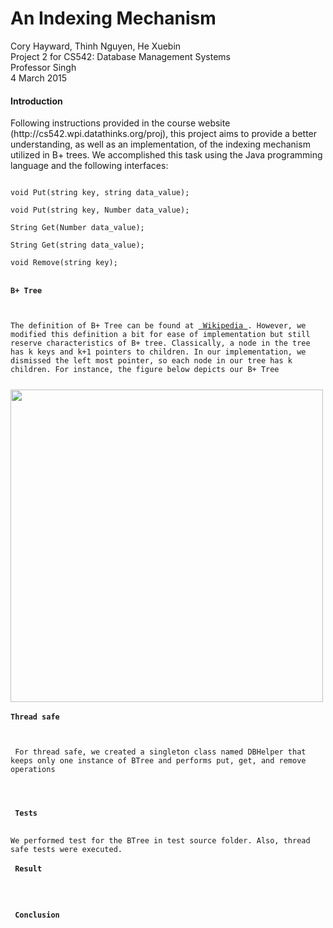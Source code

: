 # An Indexing Mechanism
<p>Cory Hayward, Thinh Nguyen, He Xuebin <br/>
Project 2 for CS542: Database Management Systems <br/>
Professor Singh <br/>
4 March 2015</p>

<h4>Introduction</h4>
<p>Following instructions provided in the course website (http://cs542.wpi.datathinks.org/proj), this project aims to provide a better understanding, as well as an implementation, of the indexing mechanism utilized in B+ trees. We accomplished this task using the Java programming language and the following interfaces:</p>
<code> 
void Put(string key, string data_value);<br/>
void Put(string key, Number data_value);<br/>
String Get(Number data_value);<br/>
String Get(string data_value);<br/>
void Remove(string key);
</pre>
<h4>B+ Tree</h4>
<p>The definition of B+ Tree can be found at <a href="http://en.wikipedia.org/wiki/B%2B_tree"> Wikipedia </a>. However, we modified this definition a bit for ease of implementation but still reserve characteristics of B+ tree. Classically, a node in the tree has k keys and k+1 pointers to children. In our implementation, we dismissed the left most pointer, so each node in our tree has k children. For instance, the figure below depicts our B+ Tree</p> 
<img src="https://cloud.githubusercontent.com/assets/8074347/6494940/8b7e34bc-c293-11e4-8c71-6d1d8a62b22f.png" width="500px;"/>
<h4>Thread safe</h4>
<p> For thread safe, we created a singleton class named DBHelper that keeps only one instance of BTree and performs put, get, and remove operations</p>

<h4> Tests </h4>
We performed test for the BTree in test source folder. Also, thread safe tests were executed.
<h4> Result </h4>

<h4> Conclusion </h4>
